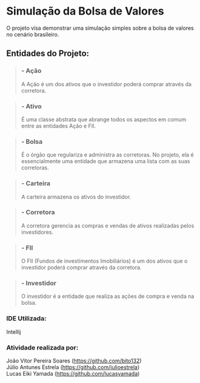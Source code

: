 # Simulação da Bolsa de Valores

O projeto visa demonstrar uma simulação simples sobre a bolsa de valores no cenário brasileiro.

## Entidades do Projeto:

> ### - Ação
> A Ação é um dos ativos que o investidor poderá comprar através da corretora.  
> 

> ### - Ativo
> É uma classe abstrata que abrange todos os aspectos em comum entre as entidades Ação e FII.

> ### - Bolsa
> É o órgão que regulariza e administra as corretoras. No projeto, ela é essencialmente uma entidade que
> armazena uma lista com as suas corretoras.

> ### - Carteira
> A carteira armazena os ativos do investidor.

> ### - Corretora
> A corretora gerencia as compras e vendas de ativos realizadas pelos investidores.


> ### - FII
> O FII (Fundos de investimentos Imobiliários) é um dos ativos que o investidor poderá comprar através da corretora.


> ### - Investidor
> O investidor é a entidade que realiza as ações de compra e venda na bolsa.

### IDE Utilizada:  
Intellij

 ### Atividade realizada por:

João Vitor Pereira Soares (https://github.com/bito132)  
Júlio Antunes Estrela (https://github.com/julioestrela)  
Lucas Eiki Yamada (https://github.com/lucasyamada)


